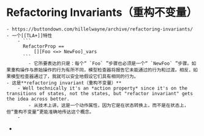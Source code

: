# Refactoring Invariants（重构不变量）
	- https://buttondown.com/hillelwayne/archive/refactoring-invariants/
	- 一个[[TLA+]]特性
		- ```
		  RefactorProp ==
		      [][Foo <=> NewFoo]_vars
		  ```
			- 它所要表达的只是：每个“ `Foo` ”步骤也必须是一个“ `NewFoo` ”步骤。如果重构操作与原始操作的行为有所不同，模型检查器将报告它未能通过的行为和过渡。相反，如果模型检查器通过了，我就可以安全地假设它们具有相同的行为。
	- 这是**refactoring invariant（重构不变量）**
		- Well technically it's an *action property* since it's on the transitions of states, not the states, but "refactor invariant" gets the idea across better.
			- 从技术上讲，这是一个动作属性，因为它是在状态转换上，而不是在状态上，但“重构不变量”更能准确地传达这个概念。
		-
-